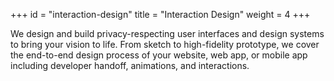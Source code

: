 +++
id = "interaction-design"
title = "Interaction Design"
weight = 4
+++

We design and build privacy-respecting user interfaces and design systems to bring your vision to life. From sketch to high-fidelity prototype, we cover the end-to-end design process of your website, web app, or mobile app including developer handoff, animations, and interactions.